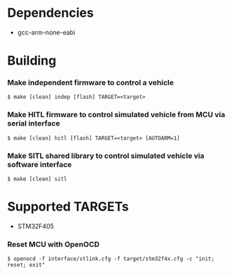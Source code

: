 # Dependencies

- gcc-arm-none-eabi

# Building

### Make independent firmware to control a vehicle

```
$ make [clean] indep [flash] TARGET=<target>
```

### Make HITL firmware to control simulated vehicle from MCU via serial interface

```
$ make [clean] hitl [flash] TARGET=<target> [AUTOARM=1]
```

### Make SITL shared library to control simulated vehicle via software interface

```
$ make [clean] sitl
```

# Supported TARGETs

- STM32F405

### Reset MCU with OpenOCD

```
$ openocd -f interface/stlink.cfg -f target/stm32f4x.cfg -c "init; reset; exit"
```